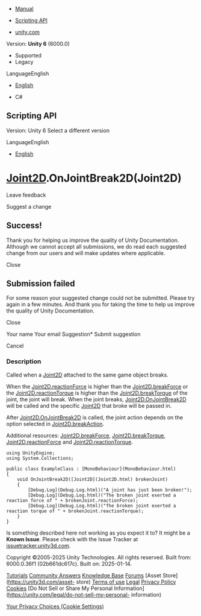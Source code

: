 [ ]()

  * [Manual](../Manual/index.html)
  * [Scripting API](../ScriptReference/index.html)

  * [unity.com](https://unity.com/)

Version: **Unity 6** (6000.0)

  * Supported
  * Legacy

LanguageEnglish

  * [English]()

  * C#

[ ](https://docs.unity3d.com)

## Scripting API

Version: Unity 6 Select a different version

LanguageEnglish

  * [English]()

#  [Joint2D](Joint2D.html).OnJointBreak2D(Joint2D)

Leave feedback

Suggest a change

## Success!

Thank you for helping us improve the quality of Unity Documentation. Although
we cannot accept all submissions, we do read each suggested change from our
users and will make updates where applicable.

Close

## Submission failed

For some reason your suggested change could not be submitted. Please <a>try
again</a> in a few minutes. And thank you for taking the time to help us
improve the quality of Unity Documentation.

Close

Your name Your email Suggestion* Submit suggestion

Cancel

[ ]()

### Description

Called when a [Joint2D](Joint2D.html) attached to the same game object breaks.

When the [Joint2D.reactionForce](Joint2D-reactionForce.html) is higher than
the [Joint2D.breakForce](Joint2D-breakForce.html) or the
[Joint2D.reactionTorque](Joint2D-reactionTorque.html) is higher than the
[Joint2D.breakTorque](Joint2D-breakTorque.html) of the joint, the joint will
break. When the joint breaks,
[Joint2D.OnJointBreak2D](Joint2D.OnJointBreak2D.html) will be called and the
specific [Joint2D](Joint2D.html) that broke will be passed in.  
  
After [Joint2D.OnJointBreak2D](Joint2D.OnJointBreak2D.html) is called, the
joint action depends on the option selected in
[Joint2D.breakAction](Joint2D-breakAction.html).  
  
Additional resources: [Joint2D.breakForce](Joint2D-breakForce.html),
[Joint2D.breakTorque](Joint2D-breakTorque.html),
[Joint2D.reactionForce](Joint2D-reactionForce.html) and
[Joint2D.reactionTorque](Joint2D-reactionTorque.html).

    
    
    using UnityEngine;
    using System.Collections;  
      
    public class ExampleClass : [MonoBehaviour](MonoBehaviour.html)
    {
        void OnJointBreak2D([Joint2D](Joint2D.html) brokenJoint)
        {
            [Debug.Log](Debug.Log.html)("A joint has just been broken!");
            [Debug.Log](Debug.Log.html)("The broken joint exerted a reaction force of " + brokenJoint.reactionForce);
            [Debug.Log](Debug.Log.html)("The broken joint exerted a reaction torque of " + brokenJoint.reactionTorque);
        }
    }
    

Is something described here not working as you expect it to? It might be a
**Known Issue**. Please check with the Issue Tracker at
[issuetracker.unity3d.com](https://issuetracker.unity3d.com).

Copyright ©2005-2025 Unity Technologies. All rights reserved. Built from:
6000.0.36f1 (02b661dc617c). Built on: 2025-01-14.

[Tutorials](https://unity3d.com/learn) [Community
Answers](https://answers.unity3d.com) [Knowledge
Base](https://support.unity3d.com/hc/en-us)
[Forums](https://forum.unity3d.com) [Asset Store](https://unity3d.com/asset-
store) [Terms of use](https://docs.unity3d.com/Manual/TermsOfUse.html)
[Legal](https://unity.com/legal) [Privacy
Policy](https://unity.com/legal/privacy-policy)
[Cookies](https://unity.com/legal/cookie-policy) [Do Not Sell or Share My
Personal Information](https://unity.com/legal/do-not-sell-my-personal-
information)

[Your Privacy Choices (Cookie Settings)](javascript:void\(0\);)

